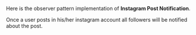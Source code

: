 Here is the observer pattern implementation of **Instagram Post Notification**.

Once a user posts in his/her instagram account all followers will be notified about the post.

